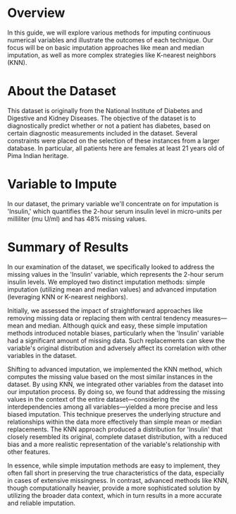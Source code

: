 # Overview
In this guide, we will explore various methods for imputing continuous numerical variables and illustrate the outcomes of each technique. Our focus will be on basic imputation approaches like mean and median imputation, as well as more complex strategies like K-nearest neighbors (KNN).

# About the Dataset
This dataset is originally from the National Institute of Diabetes and Digestive and Kidney Diseases. The objective of the dataset is to diagnostically predict whether or not a patient has diabetes, based on certain diagnostic measurements included in the dataset. Several constraints were placed on the selection of these instances from a larger database. In particular, all patients here are females at least 21 years old of Pima Indian heritage.

# Variable to Impute
In our dataset, the primary variable we'll concentrate on for imputation is 'Insulin,' which quantifies the 2-hour serum insulin level in micro-units per milliliter (mu U/ml) and has 48% missing values.

# Summary of Results
In our examination of the dataset, we specifically looked to address the missing values in the 'Insulin' variable, which represents the 2-hour serum insulin levels. We employed two distinct imputation methods: simple imputation (utilizing mean and median values) and advanced imputation (leveraging KNN or K-nearest neighbors).

Initially, we assessed the impact of straightforward approaches like removing missing data or replacing them with central tendency measures—mean and median. Although quick and easy, these simple imputation methods introduced notable biases, particularly when the 'Insulin' variable had a significant amount of missing data. Such replacements can skew the variable's original distribution and adversely affect its correlation with other variables in the dataset.

Shifting to advanced imputation, we implemented the KNN method, which computes the missing value based on the most similar instances in the dataset. By using KNN, we integrated other variables from the dataset into our imputation process. By doing so, we found that addressing the missing values in the context of the entire dataset—considering the interdependencies among all variables—yielded a more precise and less biased imputation. This technique preserves the underlying structure and relationships within the data more effectively than simple mean or median replacements. The KNN approach produced a distribution for 'Insulin' that closely resembled its original, complete dataset distribution, with a reduced bias and a more realistic representation of the variable's relationship with other features.

In essence, while simple imputation methods are easy to implement, they often fall short in preserving the true characteristics of the data, especially in cases of extensive missingness. In contrast, advanced methods like KNN, though computationally heavier, provide a more sophisticated solution by utilizing the broader data context, which in turn results in a more accurate and reliable imputation.






